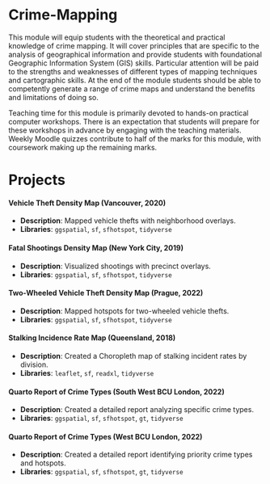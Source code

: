 # Crime-Mapping

This module will equip students with the theoretical and practical knowledge of crime mapping. It will cover principles that are specific to the analysis of geographical information and provide students with foundational Geographic Information System (GIS) skills. Particular attention will be paid to the strengths and weaknesses of different types of mapping techniques and cartographic skills. At the end of the module students should be able to competently generate a range of crime maps and understand the benefits and limitations of doing so.

Teaching time for this module is primarily devoted to hands-on practical computer workshops. There is an expectation that students will prepare for these workshops in advance by engaging with the teaching materials. Weekly Moodle quizzes contribute to half of the marks for this module, with coursework making up the remaining marks.

# Projects

#### Vehicle Theft Density Map (Vancouver, 2020)
- **Description**: Mapped vehicle thefts with neighborhood overlays.
- **Libraries**: `ggspatial`, `sf`, `sfhotspot`, `tidyverse`

#### Fatal Shootings Density Map (New York City, 2019)
- **Description**: Visualized shootings with precinct overlays.
- **Libraries**: `ggspatial`, `sf`, `sfhotspot`, `tidyverse`

#### Two-Wheeled Vehicle Theft Density Map (Prague, 2022)
- **Description**: Mapped hotspots for two-wheeled vehicle thefts.
- **Libraries**: `ggspatial`, `sf`, `sfhotspot`, `tidyverse`

#### Stalking Incidence Rate Map (Queensland, 2018)
- **Description**: Created a Choropleth map of stalking incident rates by division.
- **Libraries**: `leaflet`, `sf`, `readxl`, `tidyverse`

#### Quarto Report of Crime Types (South West BCU London, 2022)
- **Description**: Created a detailed report analyzing specific crime types.
- **Libraries**: `ggspatial`, `sf`, `sfhotspot`, `gt`, `tidyverse`

#### Quarto Report of Crime Types (West BCU London, 2022)
- **Description**: Created a detailed report identifying priority crime types and hotspots.
- **Libraries**: `ggspatial`, `sf`, `sfhotspot`, `gt`, `tidyverse`
